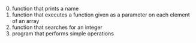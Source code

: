 0. function that prints a name
1. function that executes a function given as a parameter on each element of an array
2. function that searches for an integer
3. program that performs simple operations